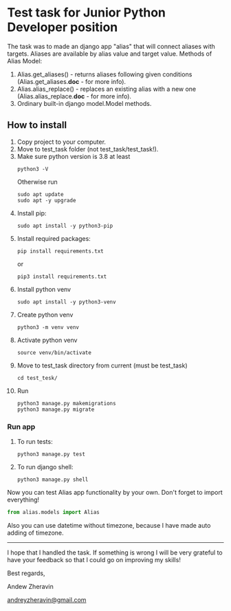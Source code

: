 # Test task for Junior Python Developer position

The task was to made an django app "alias" that will connect aliases with targets.
Aliases are available by alias value and target value. Methods of Alias Model:
1. Alias.get_aliases() - returns aliases following given conditions (Alias.get_aliases.__doc__ - for more info).
2. Alias.alias_replace() - replaces an existing alias with a new one (Alias.alias_replace.__doc__ - for more info).
3. Ordinary built-in django model.Model methods.


## How to install
1. Copy project to your computer.
2. Move to test_task folder (not test_task/test_task!).
3. Make sure python version is 3.8 at least
    ```commandline 
    python3 -V
    ```
    Otherwise run
    ```commandline
    sudo apt update
    sudo apt -y upgrade
    ```
4. Install pip:
    ```commandline
    sudo apt install -y python3-pip
    ```
5. Install required packages:
    ```commandline
    pip install requirements.txt
    ```
    or
    ```commandline
    pip3 install requirements.txt
    ```
6. Install python venv
    ```commandline
    sudo apt install -y python3-venv
    ```
7. Create python venv
    ```commandline
    python3 -m venv venv
    ```
8. Activate python venv
    ```commandline
    source venv/bin/activate
    ```
9. Move to test_task directory from current (must be test_task)
    ```commandline
    cd test_tesk/
    ```
10. Run
    ```commandline
    python3 manage.py makemigrations
    python3 manage.py migrate
    ```

### Run app
1. To run tests:
    ```commandline
    python3 manage.py test
    ```
2. To run django shell:
    ```commandline
    python3 manage.py shell
    ```
Now you can test Alias app functionality by your own. 
Don't forget to import everything!
```python
from alias.models import Alias
```
Also you can use datetime without timezone, because I have made auto adding of timezone.


***
 I hope that I handled the task. If something is wrong I will be very grateful to have 
 your feedback so that I could go on improving my skills!
 
Best regards,
 
Andew Zheravin

andreyzheravin@gmail.com

